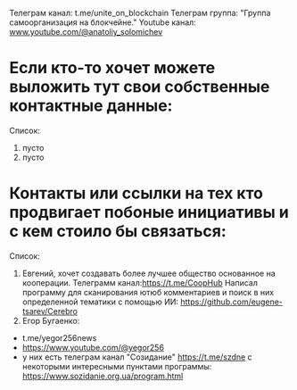 
Телеграм канал: t.me/unite_on_blockchain
Телеграм группа: "Группа самоорганизация на блокчейне."
Youtube канал: www.youtube.com/@anatoliy_solomichev
# Если кто-то хочет можете выложить тут свои собственные контактные данные:
Список:
1) пусто
2) пусто

# Контакты или ссылки на тех кто продвигает побоные инициативы и с кем стоило бы связаться:
Список:
1) Евгений, хочет создавать более лучшее общество основанное на кооперации. Телеграмм канал:https://t.me/CoopHub Написал программу для сканирования ютюб комментариев и поиск в них определенной тематики с помощью ИИ: https://github.com/eugene-tsarev/Cerebro
2) Егор Бугаенко: 
- t.me/yegor256news
- https://www.youtube.com/@yegor256
- у них есть телеграм канал "Созидание" https://t.me/szdne с некоторыми интересными пунктами программы: https://www.sozidanie.org.ua/program.html
